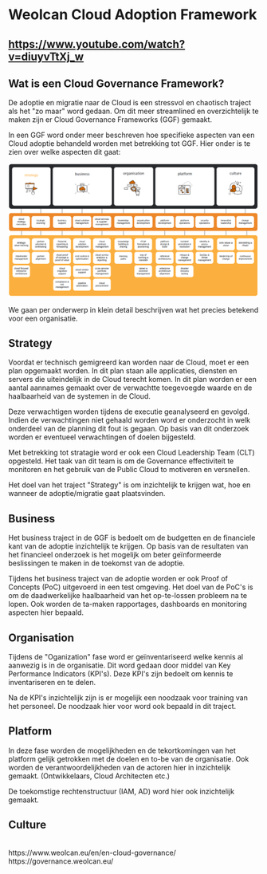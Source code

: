 # Weolcan Cloud Adoption Framework
## https://www.youtube.com/watch?v=diuyvTtXj_w

## Wat is een Cloud Governance Framework?

De adoptie en migratie naar de Cloud is een stressvol en chaotisch traject als het "zo maar" word gedaan. Om dit meer streamlined en overzichtelijk te maken zijn er Cloud Governance Frameworks (GGF) gemaakt.

In een GGF word onder meer beschreven hoe specifieke aspecten van een Cloud adoptie behandeld worden met betrekking tot GGF. Hier onder is te zien over welke aspecten dit gaat:

<img src="./images/weolcan.png" alt="https://governance.weolcan.eu/"/>
<br>

We gaan per onderwerp in klein detail beschrijven wat het precies betekend voor een organisatie.

## Strategy
Voordat er technisch gemigreerd kan worden naar de Cloud, moet er een plan opgemaakt worden. In dit plan staan alle applicaties, diensten en servers die uiteindelijk in de Cloud terecht komen. In dit plan worden er een aantal aannames gemaakt over de verwachtte toegevoegde waarde en de haalbaarheid van de systemen in de Cloud.

Deze verwachtigen worden tijdens de executie geanalyseerd en gevolgd. Indien de verwachtingen niet gehaald worden word er onderzocht in welk onderdeel van de planning dit fout is gegaan. Op basis van dit onderzoek worden er eventueel verwachtingen of doelen bijgesteld.

Met betrekking tot stratagie word er ook een Cloud Leadership Team (CLT) opgesteld. Het taak van dit team is om de Governance effectiviteit te monitoren en het gebruik van de Public Cloud to motiveren en versnellen.

Het doel van het traject "Strategy" is om inzichtelijk te krijgen wat, hoe en wanneer de adoptie/migratie gaat plaatsvinden. 

## Business
Het business traject in de GGF is bedoelt om de budgetten en de financiele kant van de adoptie inzichtelijk te krijgen. Op basis van de resultaten van het financieel onderzoek is het mogelijk om beter geïnformeerde beslissingen te maken in de toekomst van de adoptie.

Tijdens het business traject van de adoptie worden er ook Proof of Concepts (PoC) uitgevoerd in een test omgeving. Het doel van de PoC's is om de daadwerkelijke haalbaarheid van het op-te-lossen probleem na te lopen. Ook worden de ta-maken rapportages, dashboards en monitoring aspecten hier bepaald.

## Organisation
Tijdens de "Oganization" fase word er geïnventariseerd welke kennis al aanwezig is in de organisatie. Dit word gedaan door middel van Key Performance Indicators (KPI's). Deze KPI's zijn bedoelt om kennis te inventariseren en te delen. 

Na de KPI's inzichtelijk zijn is er mogelijk een noodzaak voor training van het personeel. De noodzaak hier voor word ook bepaald in dit traject. 


## Platform
In deze fase worden de mogelijkheden en de tekortkomingen van het platform gelijk getrokken met de doelen en to-be van de organisatie. Ook worden de verantwoordelijkheden van de actoren hier in inzichtelijk gemaakt. (Ontwikkelaars, Cloud Architecten etc.) 

De toekomstige rechtenstructuur (IAM, AD) word hier ook inzichtelijk gemaakt.

## Culture


















<br>
https://www.weolcan.eu/en/en-cloud-governance/
https://governance.weolcan.eu/